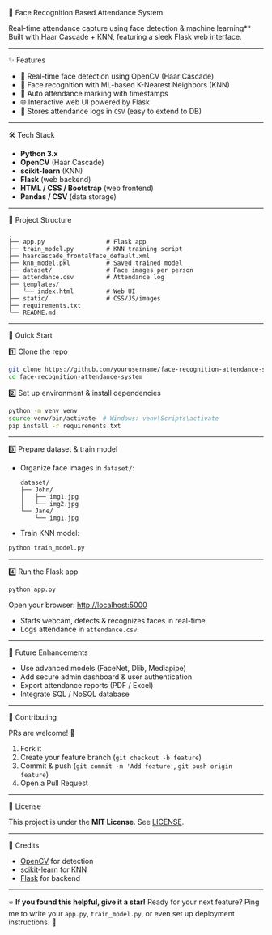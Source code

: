 🚀 Face Recognition Based Attendance System

Real-time attendance capture using face detection & machine learning**
Built with Haar Cascade + KNN, featuring a sleek Flask web interface.

---

✨ Features

* 🎥 Real-time face detection using OpenCV (Haar Cascade)
* 🧠 Face recognition with ML-based K-Nearest Neighbors (KNN)
* 📝 Auto attendance marking with timestamps
* 🌐 Interactive web UI powered by Flask
* 💾 Stores attendance logs in `CSV` (easy to extend to DB)

---

🛠 Tech Stack

* **Python 3.x**
* **OpenCV** (Haar Cascade)
* **scikit-learn** (KNN)
* **Flask** (web backend)
* **HTML / CSS / Bootstrap** (web frontend)
* **Pandas / CSV** (data storage)

---

📂 Project Structure

```
.
├── app.py                 # Flask app
├── train_model.py         # KNN training script
├── haarcascade_frontalface_default.xml
├── knn_model.pkl          # Saved trained model
├── dataset/               # Face images per person
├── attendance.csv         # Attendance log
├── templates/
│   └── index.html         # Web UI
├── static/                # CSS/JS/images
├── requirements.txt
└── README.md
```

---

🚀 Quick Start

1️⃣ Clone the repo

```bash
git clone https://github.com/yourusername/face-recognition-attendance-system.git
cd face-recognition-attendance-system
```

2️⃣ Set up environment & install dependencies

```bash
python -m venv venv
source venv/bin/activate  # Windows: venv\Scripts\activate
pip install -r requirements.txt
```

---

3️⃣ Prepare dataset & train model

* Organize face images in `dataset/`:

  ```
  dataset/
  ├── John/
  │   ├── img1.jpg
  │   └── img2.jpg
  └── Jane/
      └── img1.jpg
  ```
* Train KNN model:

```bash
python train_model.py
```

---

4️⃣ Run the Flask app

```bash
python app.py
```

Open your browser: [http://localhost:5000](http://localhost:5000)

* Starts webcam, detects & recognizes faces in real-time.
* Logs attendance in `attendance.csv`.

---

🚀 Future Enhancements

* Use advanced models (FaceNet, Dlib, Mediapipe)
* Add secure admin dashboard & user authentication
* Export attendance reports (PDF / Excel)
* Integrate SQL / NoSQL database

---

🤝 Contributing

PRs are welcome! 🚀

1. Fork it
2. Create your feature branch (`git checkout -b feature`)
3. Commit & push (`git commit -m 'Add feature'`, `git push origin feature`)
4. Open a Pull Request

---

📄 License

This project is under the **MIT License**.
See [LICENSE](LICENSE).

---

🙌 Credits

* [OpenCV](https://opencv.org/) for detection
* [scikit-learn](https://scikit-learn.org/) for KNN
* [Flask](https://flask.palletsprojects.com/) for backend

---

⭐ **If you found this helpful, give it a star!**
Ready for your next feature? Ping me to write your `app.py`, `train_model.py`, or even set up deployment instructions. 🚀
